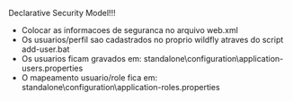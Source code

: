 Declarative Security Model!!!

- Colocar as informacoes de seguranca no arquivo web.xml
- Os usuarios/perfil sao cadastrados no proprio wildfly atraves do script add-user.bat
- Os usuarios ficam gravados em: 
	standalone\configuration\application-users.properties
- O mapeamento usuario/role fica em:
	standalone\configuration\application-roles.properties
	